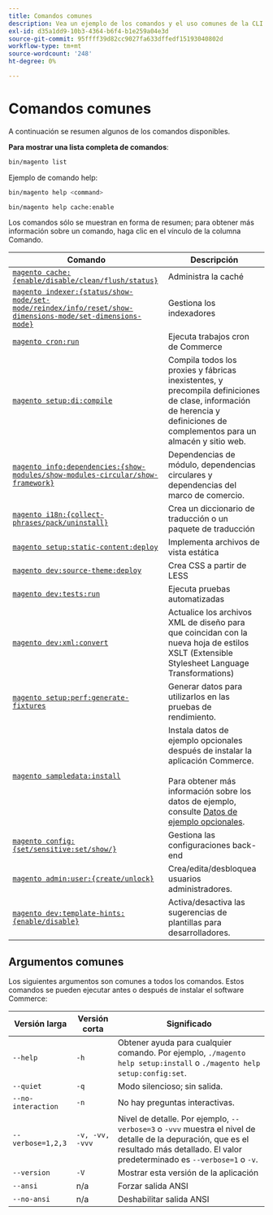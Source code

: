 ```yaml
---
title: Comandos comunes
description: Vea un ejemplo de los comandos y el uso comunes de la CLI de Commerce.
exl-id: d35a1dd9-10b3-4364-b6f4-b1e259a04e3d
source-git-commit: 95ffff39d82cc9027fa633dffedf15193040802d
workflow-type: tm+mt
source-wordcount: '248'
ht-degree: 0%

---
```


# Comandos comunes

A continuación se resumen algunos de los comandos disponibles.

**Para mostrar una lista completa de comandos**:

```bash
bin/magento list
```

Ejemplo de comando help:

```bash
bin/magento help <command>
```

```bash
bin/magento help cache:enable
```

Los comandos sólo se muestran en forma de resumen; para obtener más información sobre un comando, haga clic en el vínculo de la columna Comando.

| Comando | Descripción |
|--- |--- |
| [`magento cache:{enable/disable/clean/flush/status}`](../cli/manage-cache.md) | Administra la caché |
| [`magento indexer:{status/show-mode/set-mode/reindex/info/reset/show-dimensions-mode/set-dimensions-mode}`](../cli/manage-indexers.md) | Gestiona los indexadores |
| [`magento cron:run`](../cli/configure-cron-jobs.md) | Ejecuta trabajos cron de Commerce |
| [`magento setup:di:compile`](../cli/code-compiler.md) | Compila todos los proxies y fábricas inexistentes, y precompila definiciones de clase, información de herencia y definiciones de complementos para un almacén y sitio web. |
| [`magento info:dependencies:{show-modules/show-modules-circular/show-framework}`](../cli/dependency-reports.md) | Dependencias de módulo, dependencias circulares y dependencias del marco de comercio. |
| [`magento i18n:{collect-phrases/pack/uninstall}`](../cli/localization.md) | Crea un diccionario de traducción o un paquete de traducción |
| [`magento setup:static-content:deploy`](../cli/static-view-file-deployment.md) | Implementa archivos de vista estática |
| [`magento dev:source-theme:deploy`](../cli/create-symlinks.md) | Crea CSS a partir de LESS |
| [`magento dev:tests:run`](../cli/unit-tests.md) | Ejecuta pruebas automatizadas |
| [`magento dev:xml:convert`](../cli/convert-layout-files.md) | Actualice los archivos XML de diseño para que coincidan con la nueva hoja de estilos XSLT (Extensible Stylesheet Language Transformations) |
| [`magento setup:perf:generate-fixtures`](../cli/generate-data.md) | Generar datos para utilizarlos en las pruebas de rendimiento. |
| [`magento sampledata:install`](../../installation/sample-data/overview.md) | Instala datos de ejemplo opcionales después de instalar la aplicación Commerce.<br><br>Para obtener más información sobre los datos de ejemplo, consulte [Datos de ejemplo opcionales](../../installation/sample-data/overview.md). |
| [`magento config:{set/sensitive:set/show/}`](../cli/set-configuration-values.md) | Gestiona las configuraciones back-end |
| [`magento admin:user:{create/unlock}`](../../installation/tutorials/admin.md#create-edit-or-unloack-an-administrator-account) | Crea/edita/desbloquea usuarios administradores. |
| [`magento dev:template-hints:{enable/disable}`](https://developer.adobe.com/commerce/frontend-core/guide/themes/debug/) | Activa/desactiva las sugerencias de plantillas para desarrolladores. |

## Argumentos comunes

Los siguientes argumentos son comunes a todos los comandos. Estos comandos se pueden ejecutar antes o después de instalar el software Commerce:

| Versión larga | Versión corta | Significado |
|--- |--- |--- |
| `--help` | `-h` | Obtener ayuda para cualquier comando. Por ejemplo, `./magento help setup:install` o `./magento help setup:config:set`. |
| `--quiet` | `-q` | Modo silencioso; sin salida. |
| `--no-interaction` | `-n` | No hay preguntas interactivas. |
| `--verbose=1,2,3` | `-v, -vv, -vvv` | Nivel de detalle. Por ejemplo, `--verbose=3` o `-vvv` muestra el nivel de detalle de la depuración, que es el resultado más detallado. El valor predeterminado es `--verbose=1` o `-v`. |
| `--version` | `-V` | Mostrar esta versión de la aplicación |
| `--ansi` | n/a | Forzar salida ANSI |
| `--no-ansi` | n/a | Deshabilitar salida ANSI |

